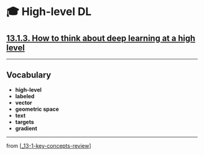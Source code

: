 # 🎓 High-level DL

## [**13.1.3.** How to think about deep learning at a high level]()

---

## **Vocabulary**

- **high-level**
- **labeled**
- **vector**
- **geometric space**
- **text**
- **targets**
- **gradient**

---
from [[_13-1-key-concepts-review]]

[//begin]: # "Autogenerated link references for markdown compatibility"
[_13-1-key-concepts-review]: _13-1-key-concepts-review.md "🎓 Key Concepts"
[//end]: # "Autogenerated link references"